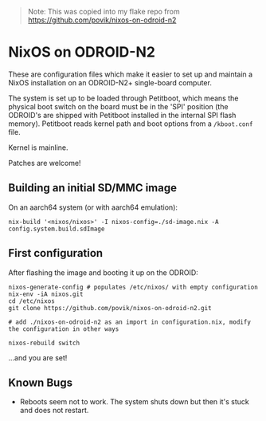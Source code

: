 > Note: This was copied into my flake repo from <https://github.com/povik/nixos-on-odroid-n2>

# NixOS on ODROID-N2

These are configuration files which make it easier to set up and maintain a NixOS installation on an ODROID-N2+ single-board computer.

The system is set up to be loaded through Petitboot, which means the physical boot switch on the board must be in the 'SPI' position (the ODROID's are shipped with Petitboot installed in the internal SPI flash memory). Petitboot reads kernel path and boot options from a `/kboot.conf` file.

Kernel is mainline.

Patches are welcome!

## Building an initial SD/MMC image

On an aarch64 system (or with aarch64 emulation):

    nix-build '<nixos/nixos>' -I nixos-config=./sd-image.nix -A config.system.build.sdImage

## First configuration

After flashing the image and booting it up on the ODROID:

    nixos-generate-config # populates /etc/nixos/ with empty configuration
    nix-env -iA nixos.git
    cd /etc/nixos
    git clone https://github.com/povik/nixos-on-odroid-n2.git

    # add ./nixos-on-odroid-n2 as an import in configuration.nix, modify the configuration in other ways

    nixos-rebuild switch

...and you are set!

## Known Bugs

* Reboots seem not to work. The system shuts down but then it's stuck and does not restart.
